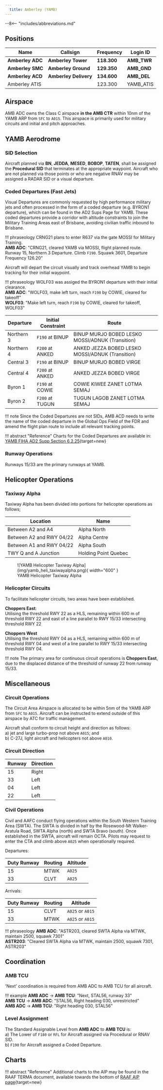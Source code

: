 ```yaml
---
  title: Amberley (YAMB)
---
```


--8<-- "includes/abbreviations.md"

## Positions

| Name               | Callsign       | Frequency        | Login ID              |
| ------------------ | -------------- | ---------------- | --------------------------------------|
| **Amberley ADC**    | **Amberley Tower**  | **118.300**         | **AMB_TWR**        |
| **Amberley SMC**    | **Amberley Ground**  | **129.350**      | **AMB_GND**        |
| **Amberley ACD**    | **Amberley Delivery**  | **134.600**         | **AMB_DEL**       |
| Amberley ATIS    |   | 123.300         | YAMB_ATIS       |



## Airspace

AMB ADC owns the Class C airspace **in the AMB CTR** within 10nm of the YAMB ARP from `SFC` to `A015`. This airspace is primarily used for military circuits and initial and pitch approaches.


## YAMB Aerodrome

### SID Selection
Aircraft planned via **BN**, **JEDDA**, **MESED**, **BOBOP**, **TATEN**, shall be assigned the **Procedural SID** that terminates at the appropriate waypoint.
Aircraft who are not planned via those points or who are negative RNAV may be assigned a RADAR SID or a visual departure. 

### Coded Departures (Fast Jets)
Visual Departures are commonly requested by high performance military jets and often processed in the form of a coded departure (e.g. BYRON1 departure), which can be found in the AD2 Sups Page for YAMB. These coded departures provide a corridor with altitude constraints to join the Military Training Areas east of Brisbane, avoiding civilian traffic inbound to Brisbane. 

!!! phraseology
    CRNG21 plans to enter R637 via the gate MOSSI for Military Training.  
    **AMB ADC**: "CRNG21, cleared YAMB via MOSSI, flight planned route. Runway 15, Northern 3 Departure. Climb `F190`. Squawk 3601, Departure Frequency 126.20"   

Aircraft will depart the circuit visually and track overhead YAMB to begin tracking for their initial waypoint.

!!! phraseology
    WOLF03 was assiged the BYRON1 departure with their initial clearance.  
    **AMB ADC**: "WOLF03, make left turn, reach `F190` by COWIE, cleared for takeoff"  
    **WOLF03**: "Make left turn, reach `F190` by COWIE, cleared for takeoff, WOLF03"  

| Departure | Initial Constraint | Route |
| --------- | ----------| --------- |
| Northern 3 | `F190` at BINUP | BINUP MURJO BOBED LESKO MOSSI/ADNUK (Transition) |
| Northern 4 | `F200` at ANKED | ANKED JEZZA BOBED LESKO MOSSI/ADNUK (Transition) |
| Central 3 | `F190` at BINUP | BINUP MURJO BOBED VIRGE |
| Central 4 | `F200` at ANKED | ANKED JEZZA BOBED VIRGE |
| Byron 1 | `F190` at COWIE | COWIE KIWEE ZANET LOTMA SEMAJ |
| Byron 2 | `F200` at TUGUN | TUGUN LAGOB ZANET LOTMA SEMAJ |

!!! note
    Since the Coded Departures are not SIDs, AMB ACD needs to write the name of the coded departure in the Global Ops Field of the FDR and amend the flight plan route to include all relevant tracking points.

!!! abstract "Reference"
    Charts for the Coded Departures are available in: [YAMB FIHA AD2 Supp Section 6.2.25](https://ais-af.airforce.gov.au/australian-aip){target=new}


### Runway Operations
Runways 15/33 are the primary runways at YAMB. 

## Helicopter Operations

### Taxiway Alpha

Taxiway Alpha has been divided into portions for helicopter operations as follows;

| Location | Name |
| ------ | ----------|
| Between A2 and A4     | Alpha North  |
| Between A2 and RWY 04/22     | Alpha Centre |
| Between A1 and RWY 04/22     | Alpha South |
| TWY Q and A Junction     | Holding Point Quebec |

<figure markdown>
![YAMB Helicopter Taxiway Alpha](img/yamb_heli_taxiwayalpha.png){ width="600" }
  <figcaption>YAMB Helicopter Taxiway Alpha</figcaption>
</figure>

### Helicopter Circuits

To facilitate helicopter circuits, two areas have been established.

**Choppers East**:  
Utilising the threshold RWY 22 as a HLS, remaining within 600 m of threshold RWY 22
and east of a line parallel to RWY 15/33 intersecting threshold RWY 22  

**Choppers West**  
Utilising the threshold RWY 04 as a HLS, remaining within 600 m of threshold RWY 04
and west of a line parallel to RWY 15/33 intersecting threshold RWY 04.

!!! note
    The primary area for continuous circuit operations is **Choppers East**, due to the displaced distance of the threshold of runway 22 from runway 15/33.


## Miscellaneous

### Circuit Operations
The Circuit Area Airspace is allocated to be within 5nm of the YAMB ARP from `SFC` to `A015`. Aircraft can be instructed to extend outside of this airspace by ATC for traffic management.

Aircraft shall conform to circuit height and direction as follows:  
a) jet and large turbo-prop not above `A015`; and  
b) C-27J, light aircraft and helicopters not above `A010`.  

### Circuit Direction
| Runway | Direction |
| ------ | ----------|
| 15     | Right  |
| 33     | Left |
| 04     | Left |
| 22     | Left |

### Civil Operations
Civil and AAFC conduct flying operations within the South Western Training Area (SWTA). The SWTA is divided in half by the Rosewood-Mt Walker-Aratula Road, SWTA Alpha (north) and SWTA Bravo (south). Once established in the SWTA, aircraft will remain OCTA. Pilots may request to enter the CTA and climb above `A025` when operationally required.

Departures:

| **Duty Runway** | **Routing** | **Altitude** |
|-----------------|-----------|--------------|
| 15              | MTWK      | `A025`         |
| 33              | CLVT      | `A025`        |

Arrivals:

| **Duty Runway** | **Routing** | **Altitude**         |
|-----------------|-----------|----------------------|
| 15              | CLVT      | `A025` or `A015`        |
| 33              | MTWK      | `A025` or `A015`       |

!!! phraseology 
    **AMB ADC**: "ASTR203, cleared SWTA Alpha via MTWK, maintain 2500, squawk 7301"  
    **ASTR203**: "Cleared SWTA Alpha via MTWK, maintain 2500, squawk 7301, ASTR203"    

## Coordination
### AMB TCU

'Next' coordination is required from AMB ADC to AMB TCU for all aircraft.

!!! example
    <span class="hotline">**AMB ADC** -> **AMB TCU**</span>: "Next, STAL56, runway 33"  
    <span class="hotline">**AMB TCU** -> **AMB ADC**</span>: "STAL56, Right heading 030, unrestricted"  
    <span class="hotline">**AMB ADC** -> **AMB TCU**</span>: "Right heading 030, STAL56"  

### Level Assignment
The Standard Assignable Level from  **AMB ADC** to **AMB TCU** is:  
a) The Lower of `F180` or `RFL` for Aircraft assigned via Procedural or RNAV SID.  
b) `F190` for Aircraft assigned a Coded Departure.

## Charts
!!! abstract "Reference"
    Additional charts to the AIP may be found in the RAAF TERMA document, available towards the bottom of [RAAF AIP page](https://ais-af.airforce.gov.au/australian-aip){target=new}
